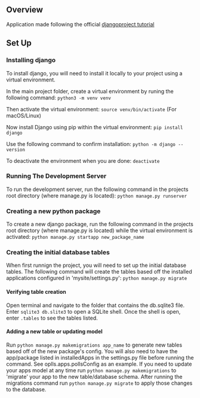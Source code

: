 ## Overview
Application made following the official [djangoproject tutorial](https://docs.djangoproject.com/en/5.1/intro/tutorial01/)

## Set Up

### Installing django
To install django, you will need to install it locally to your project using a virtual environment.

In the main project folder, create a virtual environment by runing the following command:
`python3 -m venv venv`

Then activate the virtual environment:
`source venv/bin/activate` (For macOS/Linux)

Now install Django using pip within the virtual environment:
`pip install django`

Use the following command to confirm installation:
`python -m django --version`

To deactivate the environment when you are done:
`deactivate`

### Running The Development Server
To run the development server, run the following command in the projects root directory (where manage.py is located):
`python manage.py runserver`

### Creating a new python package
To create a new django package, run the following command in the projects root directory (where manage.py is located) while the virtual environment is activated:
`python manage.py startapp new_package_name`

### Creating the initial database tables
When first runnign the project, you will need to set up the initial database tables. The following command will create the tables based off the installed applications configured in 'mysite/settings.py':
`python manage.py migrate`

#### Verifying table creation
Open terminal and navigate to the folder that contains the db.sqlite3 file. Enter `sqlite3 db.slite3` to open a SQLite shell. Once the shell is open, enter `.tables` to see the tables listed.

#### Adding a new table or updating model
Run `python manage.py makemigrations app_name` to generate new tables based off of the new package's config. You will also need to have the app/package listed in installedApps in the settings.py file before running the command. See oplls.apps.pollsConfig as an example.
If you need to update your apps model at any time run `python manage.py makemigrations` to 'migrate' your app to the new table/database schema. After running the migrations command run `python manage.py migrate` to apply those changes to the database.